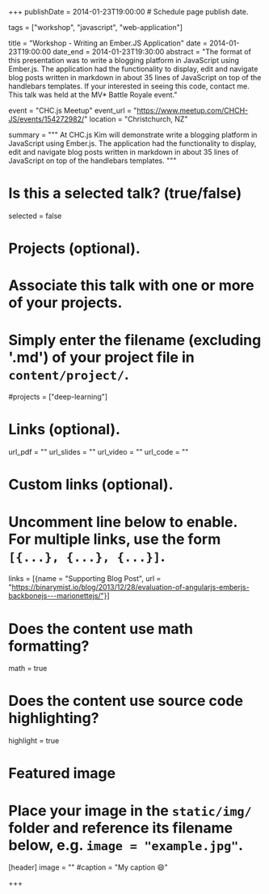 +++
publishDate = 2014-01-23T19:00:00  # Schedule page publish date.

tags = ["workshop", "javascript", "web-application"]

title = "Workshop - Writing an Ember.JS Application"
date = 2014-01-23T19:00:00
date_end = 2014-01-23T19:30:00
abstract = "The format of this presentation was to write a blogging platform in JavaScript using Ember.js. The application had the functionality to display, edit and navigate blog posts written in markdown in about 35 lines of JavaScript on top of the handlebars templates. If your interested in seeing this code, contact me. This talk was held at the MV* Battle Royale event."

event = "CHC.js Meetup"
event_url = "https://www.meetup.com/CHCH-JS/events/154272982/"
location = "Christchurch, NZ"

summary = """
At CHC.js Kim will demonstrate write a blogging platform in JavaScript using Ember.js. The application had the functionality to display, edit and navigate blog posts written in markdown in about 35 lines of JavaScript on top of the handlebars templates.
"""

# Is this a selected talk? (true/false)
selected = false

# Projects (optional).
#   Associate this talk with one or more of your projects.
#   Simply enter the filename (excluding '.md') of your project file in `content/project/`.
#projects = ["deep-learning"]

# Links (optional).
url_pdf = ""
url_slides = ""
url_video = ""
url_code = ""

# Custom links (optional).
#   Uncomment line below to enable. For multiple links, use the form `[{...}, {...}, {...}]`.
links = [{name = "Supporting Blog Post", url = "https://binarymist.io/blog/2013/12/28/evaluation-of-angularjs-emberjs-backbonejs---marionettejs/"}]


# Does the content use math formatting?
math = true

# Does the content use source code highlighting?
highlight = true

# Featured image
# Place your image in the `static/img/` folder and reference its filename below, e.g. `image = "example.jpg"`.
[header]
image = ""
#caption = "My caption :smile:"

+++



